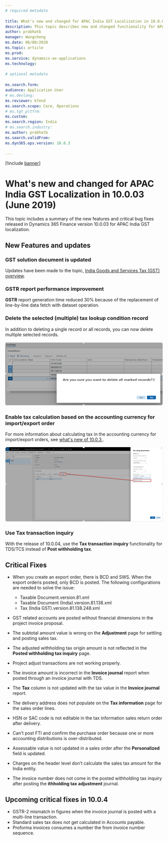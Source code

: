 ```yaml
---
# required metadata

title: What's new and changed for APAC India GST Localization in 10.0.03 (June 2019)
description: This topic describes new and changed functionality for APAC India GST features released in Dynamics 365 Finance version 10.0.03.
author: prabhatb
manager: Wangcheng
ms.date: 06/08/2020
ms.topic: article
ms.prod: 
ms.service: dynamics-ax-applications
ms.technology: 

# optional metadata

ms.search.form: 
audience: Application User
# ms.devlang: 
ms.reviewer: kfend
ms.search.scope: Core, Operations
# ms.tgt_pltfrm: 
ms.custom: 
ms.search.region: India
# ms.search.industry: 
ms.author: prabhatb
ms.search.validFrom: 
ms.dyn365.ops.version: 10.0.3

---
```

[!include [banner](../includes/banner.md)]

# What's new and changed for APAC India GST Localization in 10.0.03 (June 2019)

This topic includes a summary of the new features and critical bug fixes released in Dynamics 365 Finance version 10.0.03 for APAC India GST localization. 

## New Features and updates
### GST solution document is updated 
Updates have been made to the topic, [India Goods and Services Tax (GST) overview](apac-ind-gst.md).

### GSTR report performance improvement
**GSTR** report generation time reduced 30% because of the replacement of line-by-line data fetch with dataset operation.
 
### Delete the selected (multiple) tax lookup condition record
In addition to deleting a single record or all records, you can now delete multiple selected records.

![](media/GST-delete-multiple-tax-lookup-1-10-0-03.PNG)

### Enable tax calculation based on the accounting currency for import/export order
For more information about calculating tax in the accounting currency for import/export orders, see [what's new of 10.0.3 ](../../fin-ops/get-started/whats-new-changed-10-0-3#calculate-tax-in-accounting-currency-for-importexport-order.md).

![](media/GST-tax-based-accounting-currency-2-10-0-03.PNG	)

### Use Tax transaction inquiry 
With the release of 10.0.04, use the **Tax transaction inquiry** functionality for TDS/TCS instead of **Post withholding tax**.

## Critical Fixes 

- When you create an export order, there is BCD and SWS. When the export orderis posted, only BCD is posted. The following configurations are needed to solve the issue:
 
  -	Taxable Document.version.81.xml
  -	Taxable Document (India).version.81.138.xml
  -	Tax (India GST).version.81.138.248.xml

-	GST related accounts are posted without financial dimensions in the project invoice proposal.
-	The subtotal amount value is wrong on the **Adjustment** page for settling and posting sales tax.
-	The adjusted withholding tax origin amount is not reflected in the **Posted withholding tax inquiry** page.
-	Project adjust transactions are not working properly.
-	The invoice amount is incorrect in the **Invoice journal** report when posted through an invoice journal with TDS.
-	The **Tax** column is not updated with the tax value in the **Invoice journal** report.
-	The delivery address does not populate on the **Tax information** page for the sales order lines.
-	HSN or SAC code is not editable in the tax information sales return order after delivery. 
- Can't post FTI and confirm the purchase order because one or more accounting distributions is over-distributed.
-	Assessable value is not updated in a sales order after the **Personalized** field is updated.
-	Charges on the header level don’t calculate the sales tax amount for the India entity.
-	The invoice number does not come in the posted withholding tax inquiry after posting the **ithholding tax adjustment** journal.


## Upcoming critical fixes in 10.0.4 

- GSTR-2 mismatch in figures when the invoice journal is posted with a multi-line transaction.
-	Standard sales tax does not get calculated in Accounts payable.
-	Proforma invoices consumes a number the from invoice number sequence. 
